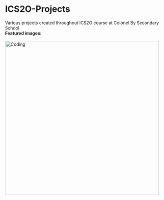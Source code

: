 # ICS2O-Projects
Various projects created throughout ICS2O course at Colonel By Secondary School
<br>
**Featured images:**
<br><br>
<img align="left" alt="Coding" width="500" src="https://i.ibb.co/xhwTzWd/Magic-8-ball.png">
